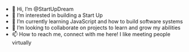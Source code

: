 - 👋 Hi, I’m @StartUpDream
- 👀 I’m interested in building a Start Up
- 🌱 I’m currently learning JavaScript and how to build software systems
- 💞️ I’m looking to collaborate on projects to learn and grow my abilities
- 📫 How to reach me, connect with me here! I like meeting people virtually

<!---
StartUpDream/StartUpDream is a ✨ special ✨ repository because its `README.md` (this file) appears on your GitHub profile.
You can click the Preview link to take a look at your changes.
--->
